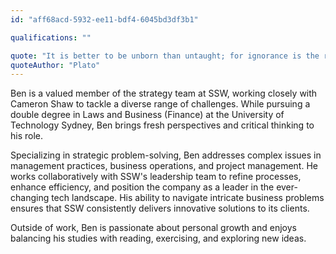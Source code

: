 ```yaml
---
id: "aff68acd-5932-ee11-bdf4-6045bd3df3b1"

qualifications: ""

quote: "It is better to be unborn than untaught; for ignorance is the root of misfortune"
quoteAuthor: "Plato"
---
```


Ben is a valued member of the strategy team at SSW, working closely with Cameron Shaw to tackle a diverse range of challenges. While pursuing a double degree in Laws and Business (Finance) at the University of Technology Sydney, Ben brings fresh perspectives and critical thinking to his role.

Specializing in strategic problem-solving, Ben addresses complex issues in management practices, business operations, and project management. He works collaboratively with SSW's leadership team to refine processes, enhance efficiency, and position the company as a leader in the ever-changing tech landscape. His ability to navigate intricate business problems ensures that SSW consistently delivers innovative solutions to its clients.

Outside of work, Ben is passionate about personal growth and enjoys balancing his studies with reading, exercising, and exploring new ideas.
